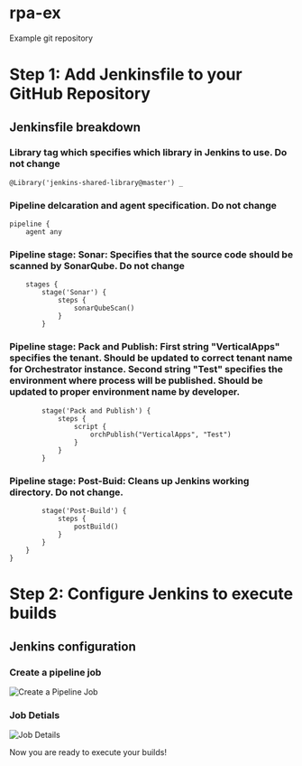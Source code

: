 # rpa-ex
Example git repository

# Step 1: Add Jenkinsfile to your GitHub Repository

## Jenkinsfile breakdown

### Library tag which specifies which library in Jenkins to use. Do not change

```
@Library('jenkins-shared-library@master') _
```

### Pipeline delcaration and agent specification. Do not change
```
pipeline {
    agent any
```

### Pipeline stage: Sonar: Specifies that the source code should be scanned by SonarQube. Do not change

```
    stages {
        stage('Sonar') {
            steps {
                sonarQubeScan()
            }
        }
```
### Pipeline stage: Pack and Publish: First string "VerticalApps" specifies the tenant. Should be updated to correct tenant name for Orchestrator instance. Second string "Test" specifies the environment where process will be published. Should be updated to proper environment name by developer.
```
        stage('Pack and Publish') {
            steps {
                script {
                    orchPublish("VerticalApps", "Test") 
                }
            }
        }
```
### Pipeline stage: Post-Buid: Cleans up Jenkins working directory. Do not change.
```
        stage('Post-Build') {
            steps {
                postBuild()
            }
        }
    }
}
```

# Step 2: Configure Jenkins to execute builds

## Jenkins configuration

### Create a pipeline job
![Create a Pipeline Job](https://github.com/VerticalApps-DevOps/rpa-resources/blob/master/create_job.png)

### Job Detials
![Job Details](https://github.com/VerticalApps-DevOps/rpa-resources/blob/master/job_details.png)

Now you are ready to execute your builds!
